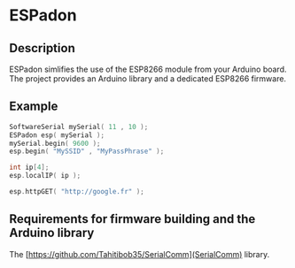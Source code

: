 # ESPadon

## Description
ESPadon simlifies the use of the ESP8266 module from your Arduino board.
The project provides an Arduino library and a dedicated ESP8266 firmware.

## Example

```C
SoftwareSerial mySerial( 11 , 10 );
ESPadon esp( mySerial );
mySerial.begin( 9600 );
esp.begin( "MySSID" , "MyPassPhrase" );

int ip[4];
esp.localIP( ip );

esp.httpGET( "http://google.fr" );
```

## Requirements for firmware building and the Arduino library

The [https://github.com/Tahitibob35/SerialComm](SerialComm) library.
